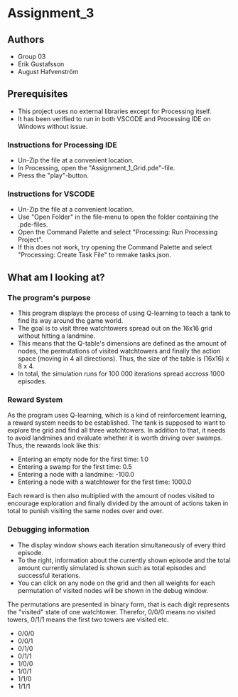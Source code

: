 # Assignment_3

## Authors
- Group 03
- Erik Gustafsson
- August Hafvenström

## Prerequisites
- This project uses no external libraries except for Processing itself.
- It has been verified to run in both VSCODE and Processing IDE on Windows without issue.

### Instructions for Processing IDE
- Un-Zip the file at a convenient location.
- In Processing, open the "Assignment_1_Grid.pde"-file.
- Press the "play"-button.

### Instructions for VSCODE
- Un-Zip the file at a convenient location.
- Use "Open Folder" in the file-menu to open the folder containing the .pde-files.
- Open the Command Palette and select "Processing: Run Processing Project".
- If this does not work, try opening the Command Palette and select "Processing: Create Task File" to remake tasks.json.

## What am I looking at?
### The program's purpose
- This program displays the process of using Q-learning to teach a tank to find its way around the game world.
- The goal is to visit three watchtowers spread out on the 16x16 grid without hitting a landmine.
- This means that the Q-table's dimensions are defined as the amount of nodes, the permutations of visited watchtowers and finally the action space (moving in 4 all directions). Thus, the size of the table is (16x16) x 8 x 4.
- In total, the simulation runs for 100 000 iterations spread accross 1000 episodes.

### Reward System
As the program uses Q-learning, which is a kind of reinforcement learning, a reward system needs to be established. The tank is supposed to want to explore the grid and find all three watchtowers. In addition to that, it needs to avoid landmines and evaluate whether it is worth driving over swamps. Thus, the rewards look like this:
- Entering an empty node for the first time: 1.0
- Entering a swamp for the first time: 0.5
- Entering a node with a landmine: -100.0
- Entering a node with a watchtower for the first time: 1000.0

Each reward is then also multiplied with the amount of nodes visited to encourage exploration and finally divided by the amount of actions taken in total to punish visiting the same nodes over and over.

### Debugging information
- The display window shows each iteration simultaneously of every third episode.
- To the right, information about the currently shown episode and the total amount currently simulated is shown such as total episodes and successful iterations.
- You can click on any node on the grid and then all weights for each permutation of visited nodes will be shown in the debug window.

The permutations are presented in binary form, that is each digit represents the "visited" state of one watchtower. Therefor, 0/0/0 means no visited towers, 0/1/1 means the first two towers are visited etc.
- 0/0/0 
- 0/0/1
- 0/1/0
- 0/1/1
- 1/0/0
- 1/0/1
- 1/1/0
- 1/1/1
